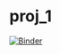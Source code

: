 # proj_1

[![Binder](https://mybinder.org/badge_logo.svg)](https://mybinder.org/v2/gh/christopherdoan/proj_1.git/master)
